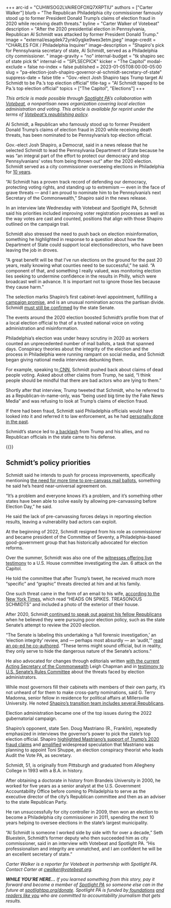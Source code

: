 +++
arc-id = "CUHWSOG2LVAIREOFOXQ7XRPTIU"
authors = ["Carter Walker"]
blurb = "The Republican Philadelphia city commissioner famously stood up to former President Donald Trump’s claims of election fraud in 2020 while receiving death threats."
byline = "Carter Walker of Votebeat"
description = "After the 2020 presidential election in Pennsylvania, Republican Al Schmidt was attacked by former President Donald Trump."
image = "external/esagdek72ynk0yqjke9wex3etm.jpeg"
image-credit = "CHARLES FOX / Philadelphia Inquirer"
image-description = "Shapiro's pick for Pennsylvania secretary of state, Al Schmidt, served as a Philadelphia city commissioner. "
image-gravity = "no"
internal-budget = "tk shapiro sec of state pick tk"
internal-id = "SPLSECPICK"
kicker = "The Capitol"
modal-exclude = false
no-index = false
published = 2023-01-05T08:00:00-05:00
slug = "pa-election-josh-shapiro-governor-al-schmidt-secretary-of-state"
suppress-date = false
title = "Gov.-elect Josh Shapiro taps Trump target Al Schmidt to be Pa.’s top election official"
title-tag = "Al Schmidt tapped to be Pa.’s top election official"
topics = ["The Capitol", "Elections"]
+++

<i>This article is made possible through </i><a href="https://www.spotlightpa.org/"><i>Spotlight PA</i></a><i>’s collaboration with </i><a href="https://www.votebeat.org/"><i>Votebeat</i></a><i>, a nonpartisan news organization covering local election administration and voting. This article is available for reprint under the terms of </i><a href="https://www.votebeat.org/pages/republishing"><i>Votebeat’s republishing policy</i></a><i>.</i>

Al Schmidt, a Republican who famously stood up to former President Donald Trump’s claims of election fraud in 2020 while receiving death threats, has been nominated to be Pennsylvania’s top election official.

Gov.-elect Josh Shapiro, a Democrat, said in a news release that he selected Schmidt to lead the Pennsylvania Department of State because he was “an integral part of the effort to protect our democracy and stop Pennsylvanians’ votes from being thrown out” after the 2020 election. Schmidt served as a city commissioner overseeing elections in Philadelphia for <a href="https://seventy.org/staff-board/al-schmidt">10 years</a>.

“Al Schmidt has a proven track record of defending our democracy, protecting voting rights, and standing up to extremism — even in the face of grave threats — and I am proud to nominate him to be Pennsylvania’s next Secretary of the Commonwealth,” Shapiro said in the news release.

<script src="https://www.spotlightpa.org/embed.js" async></script><div data-spl-embed-version="1" data-spl-src="https://www.spotlightpa.org/embeds/newsletter/"></div>


In an interview late Wednesday with Votebeat and Spotlight PA, Schmidt said his priorities included improving voter registration processes as well as the way votes are cast and counted, positions that align with those Shapiro outlined on the campaign trail.

Schmidt also stressed the need to push back on election misinformation, something he highlighted in response to a question about how the Department of State could support local electionsdirectors, who have been leaving the job in droves.

“A great benefit will be that I’ve run elections on the ground for the past 20 years, really knowing what counties need to be successful,” he said. “A component of that, and something I really valued, was monitoring election lies seeking to undermine confidence in the results in Philly, which were broadcast well in advance. It is important not to ignore those lies because they cause harm.”

The selection marks Shapiro’s first cabinet-level appointment, fulfilling a <a href="https://www.inquirer.com/politics/election/pennsylvania-voting-laws-2022-governor-election-20220125.html">campaign promise</a>, and is an unusual nomination across the partisan divide. Schmidt <a href="https://www.penncapital-star.com/blog/state-cabinet-secretaries-explained-how-are-they-appointed-and-what-does-the-process-look-like/">must still be confirmed</a> by the state Senate.

The events around the 2020 election boosted Schmidt’s profile from that of a local election official to that of a trusted national voice on voting administration and misinformation.

Philadelphia’s election was under heavy scrutiny in 2020 as workers counted an unprecedented number of mail ballots, a task that spanned days. Conspiracy theories about the integrity of the election and the process in Philadelphia were running rampant on social media, and Schmidt began giving national media interviews debunking them.

For example, speaking to<a href="https://www.inquirer.com/politics/election/philadelphia-city-commissioner-al-schmidt-trump-twitter-20201111.html"> CNN</a>, Schmidt pushed back about claims of dead people voting. Asked about other claims from Trump, he said, “I think people should be mindful that there are bad actors who are lying to them.”

Shortly after that interview, Trump tweeted that Schmidt, who he referred to as a Republican-in-name-only, was “being used big time by the Fake News Media” and was refusing to look at Trump’s claims of election fraud.

If there had been fraud, Schmidt said Philadelphia officials would have looked into it and referred it to law enforcement, as he had <a href="https://www.politico.com/magazine/story/2016/09/2016-election-pennsylvania-polls-voters-trump-clinton-214297/">personally done in the past</a>.

Schmidt’s stance led to <a href="https://www.inquirer.com/politics/pennsylvania/january-6-committee-al-schmidt-voting-philadelphia-20220613.html">a backlash</a> from Trump and his allies, and no Republican officials in the state came to his defense.

{{<picture src="external/p9qnjvth82j811r794vc1vy8er.jpeg" description="In January 2021, Al Schmidt bumped elbows with Democratic Gov. Tom Wolf after speaking out against efforts to overturn Pennsylvania&#39;s presidential election results." caption="In January 2021, Al Schmidt bumped elbows with Democratic Gov. Tom Wolf after speaking out against efforts to overturn Pennsylvania&#39;s presidential election results." credit="Commonwealth Media Services">}} 

## Schmidt’s policy priorities

Schmidt said he intends to push for process improvements, specifically mentioning <a href="https://www.spotlightpa.org/news/2020/11/pennsylvania-election-2020-counting-results-delays-mail-ballots/" target="_blank">the need for more time to pre-canvass mail ballots</a>, something he said he’s heard near-universal agreement on.

“It’s a problem and everyone knows it’s a problem, and it’s something other states have been able to solve easily by allowing pre-canvassing before Election Day,” he said.

He said the lack of pre-canvassing forces delays in reporting election results, leaving a vulnerability bad actors can exploit.

At the beginning of 2022, Schmidt resigned from his role as commissioner and became president of the Committee of Seventy, a Philadelphia-based good-government group that has historically advocated for election reforms.

Over the summer, Schmidt was also one of the <a href="https://www.inquirer.com/politics/pennsylvania/january-6-committee-al-schmidt-voting-philadelphia-20220613.html">witnesses offering live testimony</a> to a U.S. House committee investigating the Jan. 6 attack on the Capitol.

He told the committee that after Trump’s tweet, he received much more “specific” and “graphic” threats directed at him and at his family.

One such threat came in the form of an email to his wife, <a href="https://www.nytimes.com/2020/12/16/magazine/trump-election-philadelphia-republican.html">according to the New York Times</a>, which read “HEADS ON SPIKES. TREASONOUS SCHMIDTS” and included a photo of the exterior of their house.

After 2020, Schmidt<a href="https://www.inquirer.com/opinion/commentary/pennsylvania-2020-election-audit-senate-20210927.html"> continued to speak out against his fellow Republicans</a> when he believed they were pursuing poor election policy, such as the state Senate’s attempt to review the 2020 election.

“The Senate is labeling this undertaking a ‘full forensic investigation,’ an ‘election integrity’ review, and — perhaps most absurdly — an ‘audit,’” <a href="https://www.inquirer.com/opinion/commentary/pennsylvania-2020-election-audit-senate-20210927.html" target="_blank">read an op-ed he co-authored</a>. “These terms might sound official, but in reality, they only serve to hide the dangerous nature of the Senate’s actions.”

He also advocated for changes through editorials written <a href="https://www.inquirer.com/opinion/commentary/pennsylvania-election-security-improvements-20220708.html">with the current Acting Secretary of the Commonwealth</a> Leigh Chapman and in <a href="https://www.rules.senate.gov/imo/media/doc/Testimony_Schmidt.pdf">testimony to U.S. Senate’s Rules Committee</a> about the threats faced by election administrators.

While most governors fill their cabinets with members of their own party, it’s not unheard of for them to make cross-party nominations, said G. Terry Madonna, senior fellow in residence for political affairs at Millersville University. He noted <a href="https://www.spotlightpa.org/news/2022/12/pa-josh-shapiro-governor-transition-team-full-list/" target="_blank">Shapiro’s transition team includes several Republicans</a>.

Election administration became one of the top issues during the 2022 gubernatorial campaign.

Shapiro’s opponent, state Sen. Doug Mastriano (R., Franklin), repeatedly emphasized in interviews the governor’s power to pick the state’s top election official. Shapiro <a href="https://www.spotlightpa.org/news/2022/10/pa-election-2022-mastriano-shapiro-fraud-mail-voting-security/" target="_blank">highlighted Mastriano’s support of Trump’s 2020 fraud claims</a> and <a href="https://twitter.com/joshshapiropa/status/1567989955145736193?lang=en" target="_blank">amplified</a> widespread speculation that Mastriano was planning to appoint Toni Shuppe, an election conspiracy theorist who leads Audit the Vote PA, as secretary.

Schmidt, 51, is originally from Pittsburgh and graduated from Allegheny College in 1993 with a B.A. in history.

<script src="https://www.spotlightpa.org/embed.js" async></script><div data-spl-embed-version="1" data-spl-src="https://www.spotlightpa.org/embeds/donate/"></div>


After obtaining a doctorate in history from Brandeis University in 2000, he worked for five years as a senior analyst at the U.S. Government Accountability Office before coming to Philadelphia to serve as the executive director of the city’s Republican committee and then as an adviser to the state Republican Party.

He ran unsuccessfully for city controller in 2009, then won an election to become a Philadelphia city commissioner in 2011, spending the next 10 years helping to oversee elections in the state’s largest municipality.

“Al Schmidt is someone I worked side by side with for over a decade,” Seth Bluestein, Schmidt’s former deputy who then succeeded him as city commissioner, said in an interview with Votebeat and Spotlight PA. “His professionalism and integrity are unmatched, and I am confident he will be an excellent secretary of state.”

<i>Carter Walker is a reporter for Votebeat in partnership with Spotlight PA. Contact Carter at </i><a href="mailto:cwalker@votebeat.org" target="_blank"><i>cwalker@votebeat.org</i></a><i>.</i>

<i><b>WHILE YOU’RE HERE...</b></i><i> If you learned something from this story, pay it forward and become a member of </i><a href="https://www.spotlightpa.org/"><i>Spotlight PA</i></a><i> so someone else can in the future at </i><a href="http://spotlightpa.org/donate"><i>spotlightpa.org/donate</i></a><i>. Spotlight PA is funded by</i><a href="https://www.spotlightpa.org/support"><i> foundations</i></a><i> </i><a href="https://www.spotlightpa.org/support"><i>and readers like you</i></a><i> who are committed to accountability journalism that gets results.</i>
